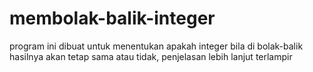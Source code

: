 # membolak-balik-integer
program ini dibuat untuk menentukan apakah integer bila di bolak-balik hasilnya akan tetap sama atau tidak, penjelasan lebih lanjut terlampir
